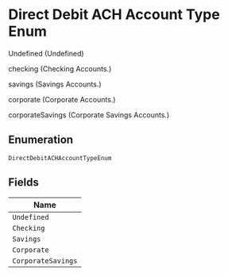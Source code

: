 
# Direct Debit ACH Account Type Enum

Undefined (Undefined)

checking (Checking Accounts.)

savings (Savings Accounts.)

corporate (Corporate Accounts.)

corporateSavings (Corporate Savings Accounts.)

## Enumeration

`DirectDebitACHAccountTypeEnum`

## Fields

| Name |
|  --- |
| `Undefined` |
| `Checking` |
| `Savings` |
| `Corporate` |
| `CorporateSavings` |

